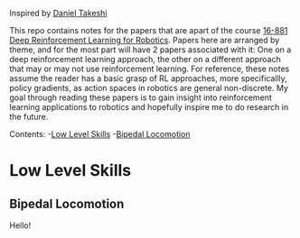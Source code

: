 Inspired by [Daniel Takeshi][1]

This repo contains notes for the papers that are apart of the course [16-881 Deep Reinforcement Learning for Robotics][2]. Papers here are arranged by theme, and for the most part will have 2 papers associated with it: One on a deep reinforcement learning approach, the other on a different approach that may or may not use reinforcement learning. For reference, these notes assume the reader has a basic grasp of RL approaches, more specificallly, policy gradients, as action spaces in robotics are general non-discrete. My goal through reading these papers is to gain insight into reinforcement learning applications to robotics and hopefully inspire me to do research in the future. 

Contents:
-[Low Level Skills](#low-level-skills)
  -[Bipedal Locomotion](#bipedal-locomotion)
  

# Low Level Skills

## Bipedal Locomotion
Hello!

















[1]: https://github.com/DanielTakeshi/Paper_Notes
[2]: https://sites.google.com/view/16-881-cmu/home

